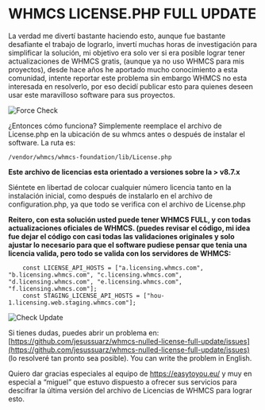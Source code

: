 # WHMCS LICENSE.PHP FULL UPDATE
La verdad me divertí bastante haciendo esto, aunque fue bastante desafiante el trabajo de lograrlo, invertí muchas horas de investigación para simplificar la solución, mi objetivo era solo ver si era posible lograr tener actualizaciones de WHMCS gratis, (aunque ya no uso WHMCS para mis proyectos), desde hace años he aportado mucho conocimiento a esta comunidad, intente reportar este problema sin embargo WHMCS no esta interesada en resolverlo, por eso decidí publicar esto para quienes deseen usar este maravilloso software para sus proyectos. 

![Force Check](https://github.com/jesussuarz/whmcs-nulled-license-full-update/blob/main/img/force_license.png?raw=true)

¿Entonces cómo funciona? Simplemente reemplace el archivo de License.php en la ubicación de su whmcs antes o después de instalar el software. La ruta es: 
```
/vendor/whmcs/whmcs-foundation/lib/License.php
```
**Este archivo de licencias esta orientado a versiones sobre la > v8.7.x**

Siéntete en libertad de colocar cualquier número licencia tanto en la instalación inicial, como después de instalarlo en el archivo de configuration.php, ya que todo se verifica con el archivo de License.php

**Reitero, con esta solución usted puede tener WHMCS FULL, y con todas actualizaciones oficiales de WHMCS. (puedes revisar el código, mi idea fue dejar el código con casi todas las validaciones originales y solo ajustar lo necesario para que el software pudiese pensar que tenia una licencia valida, pero todo se valida con los servidores de WHMCS:**
```
    const LICENSE_API_HOSTS = ["a.licensing.whmcs.com", "b.licensing.whmcs.com", "c.licensing.whmcs.com", "d.licensing.whmcs.com", "e.licensing.whmcs.com", "f.licensing.whmcs.com"];
    const STAGING_LICENSE_API_HOSTS = ["hou-1.licensing.web.staging.whmcs.com"];
```

![Check Update](https://github.com/jesussuarz/whmcs-nulled-license-full-update/blob/main/img/update_check.png?raw=true)

Si tienes dudas, puedes abrir un problema en: [https://github.com/jesussuarz/whmcs-nulled-license-full-update/issues](https://github.com/jesussuarz/whmcs-nulled-license-full-update/issues) (lo resolveré tan pronto sea posible). You can write the problem in English.

Quiero dar gracias especiales al equipo de https://easytoyou.eu/ y muy en especial a “miguel” que estuvo dispuesto a ofrecer sus servicios para descifrar la última versión del archivo de Licencias de WHMCS para lograr esto.
